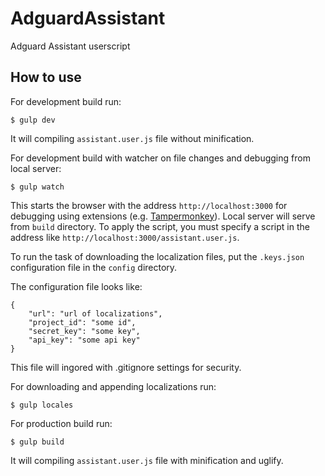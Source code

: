 # AdguardAssistant

Adguard Assistant userscript

## How to use

For development build run:

    $ gulp dev

It will compiling `assistant.user.js` file without minification.


For development build with watcher on file changes and debugging from local server:

    $ gulp watch

This starts the browser with the address `http://localhost:3000` for debugging using extensions (e.g. [Tampermonkey](https://chrome.google.com/webstore/detail/tampermonkey/dhdgffkkebhmkfjojejmpbldmpobfkfo)). Local server will serve from `build` directory. To apply the script, you must specify a script in the address like `http://localhost:3000/assistant.user.js`.

To run the task of downloading the localization files, put the `.keys.json` configuration file in the `config` directory.

The configuration file looks like:

    {
        "url": "url of localizations",
        "project_id": "some id",
        "secret_key": "some key",
        "api_key": "some api key"
    }

This file will ingored with .gitignore settings for security.

For downloading and appending localizations run:

    $ gulp locales

For production build run:

    $ gulp build

It will compiling `assistant.user.js` file with minification and uglify.
